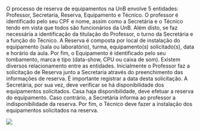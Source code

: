 O processo de reserva de equipamentos na UnB envolve 5 entidades: Professor, Secretaria, Reserva, Equipamento e Técnico. O professor é identificado pelo seu CPF e nome, assim como a Secretária e o Técnico tendo em vista que todos são funcionários da UnB. Além disto, se faz necessária a identificação da titulação do Professor, o turno da Secretária e a função do Técnico. A Reserva é composta por local de instalação do equipamento (sala ou laboratório), turma, equipamento(s) solicitado(s), data e horário da aula. Por fim, o Equipamento é identificado pelo seu tombamento, marca e tipo (data-show, CPU ou caixa de som). Existem diversos relacionamento entre as entidades. Inicialmente o Professor faz a solicitação de Reserva junto a Secretaria através do preenchimento das informações de reserva. É importante registrar a data desta solicitação. A Secretária, por sua vez, deve verificar se há disponibilidade dos equipamentos solicitados. Casa haja disponibilidade, deve efetuar a reserva do equipamento. Caso contrário, a Secretária informa ao professor a indisponibilidade da reserva. Por fim, o Técnico deve fazer a instalação dos equipamentos solicitados na reserva.

![](img/ex5.png)